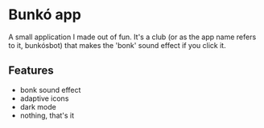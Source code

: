 # Bunkó app

A small application I made out of fun. It's a club (or as the app name refers to it, bunkósbot) that makes the 'bonk' sound effect if you click it.

## Features

- bonk sound effect
- adaptive icons
- dark mode
- nothing, that's it
